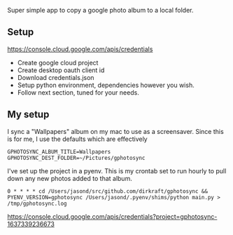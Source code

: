 Super simple app to copy a google photo album to a local folder.


## Setup ##

https://console.cloud.google.com/apis/credentials

* Create google cloud project
* Create desktop oauth client id
* Download credentials.json
* Setup python environment, dependencies however you wish.
* Follow next section, tuned for your needs.


## My setup ##

I sync a "Wallpapers" album on my mac to use as a screensaver.
Since this is for me, I use the defaults which are effectively

    GPHOTOSYNC_ALBUM_TITLE=Wallpapers
    GPHOTOSYNC_DEST_FOLDER=~/Pictures/gphotosync

I've set up the project in a pyenv. This is my crontab set to run hourly 
to pull down any new photos added to that album.

    0 * * * * cd /Users/jasond/src/github.com/dirkraft/gphotosync && PYENV_VERSION=gphotosync /Users/jasond/.pyenv/shims/python main.py > /tmp/gphotosync.log

https://console.cloud.google.com/apis/credentials?project=gphotosync-1637339236673